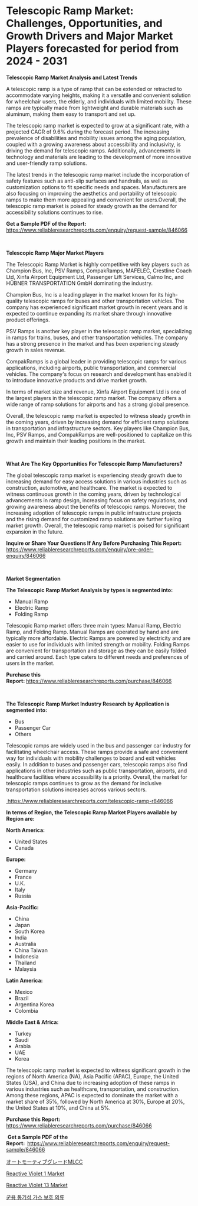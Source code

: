 <p><h1>Telescopic Ramp Market: Challenges, Opportunities, and Growth Drivers and Major Market Players forecasted for period from 2024 - 2031</h1></p><p><strong>Telescopic Ramp Market Analysis and Latest Trends</strong></p>
<p><p>A telescopic ramp is a type of ramp that can be extended or retracted to accommodate varying heights, making it a versatile and convenient solution for wheelchair users, the elderly, and individuals with limited mobility. These ramps are typically made from lightweight and durable materials such as aluminum, making them easy to transport and set up.</p><p>The telescopic ramp market is expected to grow at a significant rate, with a projected CAGR of 9.6% during the forecast period. The increasing prevalence of disabilities and mobility issues among the aging population, coupled with a growing awareness about accessibility and inclusivity, is driving the demand for telescopic ramps. Additionally, advancements in technology and materials are leading to the development of more innovative and user-friendly ramp solutions.</p><p>The latest trends in the telescopic ramp market include the incorporation of safety features such as anti-slip surfaces and handrails, as well as customization options to fit specific needs and spaces. Manufacturers are also focusing on improving the aesthetics and portability of telescopic ramps to make them more appealing and convenient for users.Overall, the telescopic ramp market is poised for steady growth as the demand for accessibility solutions continues to rise.</p></p>
<p><strong>Get a Sample PDF of the Report:&nbsp;</strong> <a href="https://www.reliableresearchreports.com/enquiry/request-sample/846066">https://www.reliableresearchreports.com/enquiry/request-sample/846066</a></p>
<p>&nbsp;</p>
<p><strong>Telescopic Ramp Major Market Players</strong></p>
<p><p>The Telescopic Ramp Market is highly competitive with key players such as Champion Bus, Inc, PSV Ramps, CompakRamps, MAFELEC, Crestline Coach Ltd, Xinfa Airport Equipment Ltd, Passenger Lift Services, Calmo Inc, and HÜBNER TRANSPORTATION GmbH dominating the industry. </p><p>Champion Bus, Inc is a leading player in the market known for its high-quality telescopic ramps for buses and other transportation vehicles. The company has experienced significant market growth in recent years and is expected to continue expanding its market share through innovative product offerings.</p><p>PSV Ramps is another key player in the telescopic ramp market, specializing in ramps for trains, buses, and other transportation vehicles. The company has a strong presence in the market and has been experiencing steady growth in sales revenue.</p><p>CompakRamps is a global leader in providing telescopic ramps for various applications, including airports, public transportation, and commercial vehicles. The company's focus on research and development has enabled it to introduce innovative products and drive market growth.</p><p>In terms of market size and revenue, Xinfa Airport Equipment Ltd is one of the largest players in the telescopic ramp market. The company offers a wide range of ramp solutions for airports and has a strong global presence.</p><p>Overall, the telescopic ramp market is expected to witness steady growth in the coming years, driven by increasing demand for efficient ramp solutions in transportation and infrastructure sectors. Key players like Champion Bus, Inc, PSV Ramps, and CompakRamps are well-positioned to capitalize on this growth and maintain their leading positions in the market.</p></p>
<p>&nbsp;</p>
<p><strong>What Are The Key Opportunities For Telescopic Ramp Manufacturers?</strong></p>
<p><p>The global telescopic ramp market is experiencing steady growth due to increasing demand for easy access solutions in various industries such as construction, automotive, and healthcare. The market is expected to witness continuous growth in the coming years, driven by technological advancements in ramp design, increasing focus on safety regulations, and growing awareness about the benefits of telescopic ramps. Moreover, the increasing adoption of telescopic ramps in public infrastructure projects and the rising demand for customized ramp solutions are further fueling market growth. Overall, the telescopic ramp market is poised for significant expansion in the future.</p></p>
<p><strong>Inquire or Share Your Questions If Any Before Purchasing This Report:</strong> <a href="https://www.reliableresearchreports.com/enquiry/pre-order-enquiry/846066">https://www.reliableresearchreports.com/enquiry/pre-order-enquiry/846066</a></p>
<p>&nbsp;</p>
<p><strong>Market Segmentation</strong></p>
<p><strong>The Telescopic Ramp Market Analysis by types is segmented into:</strong></p>
<p><ul><li>Manual Ramp</li><li>Electric Ramp</li><li>Folding Ramp</li></ul></p>
<p><p>Telescopic Ramp market offers three main types: Manual Ramp, Electric Ramp, and Folding Ramp. Manual Ramps are operated by hand and are typically more affordable. Electric Ramps are powered by electricity and are easier to use for individuals with limited strength or mobility. Folding Ramps are convenient for transportation and storage as they can be easily folded and carried around. Each type caters to different needs and preferences of users in the market.</p></p>
<p><strong>Purchase this Report:&nbsp;</strong><a href="https://www.reliableresearchreports.com/purchase/846066">https://www.reliableresearchreports.com/purchase/846066</a></p>
<p>&nbsp;</p>
<p><strong>The Telescopic Ramp Market Industry Research by Application is segmented into:</strong></p>
<p><ul><li>Bus</li><li>Passenger Car</li><li>Others</li></ul></p>
<p><p>Telescopic ramps are widely used in the bus and passenger car industry for facilitating wheelchair access. These ramps provide a safe and convenient way for individuals with mobility challenges to board and exit vehicles easily. In addition to buses and passenger cars, telescopic ramps also find applications in other industries such as public transportation, airports, and healthcare facilities where accessibility is a priority. Overall, the market for telescopic ramps continues to grow as the demand for inclusive transportation solutions increases across various sectors.</p></p>
<p><a href="https://www.reliableresearchreports.com/telescopic-ramp-r846066">&nbsp;https://www.reliableresearchreports.com/telescopic-ramp-r846066</a></p>
<p><strong>In terms of Region, the Telescopic Ramp Market Players available by Region are:</strong></p>
<p>
    <p> <strong> North America: </strong>
        <ul>
            <li>United States</li>
            <li>Canada</li>
        </ul>
        </p> 
    <p> <strong> Europe: </strong>
        <ul>
            <li>Germany</li>
            <li>France</li>
            <li>U.K.</li>
            <li>Italy</li>
            <li>Russia</li>
        </ul>
        </p> 
    <p> <strong> Asia-Pacific: </strong>
        <ul>
            <li>China</li>
            <li>Japan</li>
            <li>South Korea</li>
            <li>India</li>
            <li>Australia</li>
            <li>China Taiwan</li>
            <li>Indonesia</li>
            <li>Thailand</li>
            <li>Malaysia</li>
        </ul>
        </p> 
    <p> <strong> Latin America: </strong>
        <ul>
            <li>Mexico</li>
            <li>Brazil</li>
            <li>Argentina Korea</li>
            <li>Colombia</li>
        </ul>
        </p> 
    <p> <strong> Middle East & Africa: </strong>
        <ul>
            <li>Turkey</li>
            <li>Saudi</li>
            <li>Arabia</li>
            <li>UAE</li>
            <li>Korea</li>
        </ul>
    </p>
    </p>
<p><p>The telescopic ramp market is expected to witness significant growth in the regions of North America (NA), Asia Pacific (APAC), Europe, the United States (USA), and China due to increasing adoption of these ramps in various industries such as healthcare, transportation, and construction. Among these regions, APAC is expected to dominate the market with a market share of 35%, followed by North America at 30%, Europe at 20%, the United States at 10%, and China at 5%.</p></p>
<p><strong>Purchase this Report: </strong><a href="https://www.reliableresearchreports.com/purchase/846066">https://www.reliableresearchreports.com/purchase/846066</a></p>
<p>&nbsp;<strong>Get a Sample PDF of the Report:&nbsp;&nbsp;</strong><a href="https://www.reliableresearchreports.com/enquiry/request-sample/846066">https://www.reliableresearchreports.com/enquiry/request-sample/846066</a></p>
<p><strong></strong></p>
<p><p><a href="https://github.com/LenoraKris2023/Market-Research-Report-List-1/blob/main/1126994121795.md">オートモーティブグレードMLCC</a></p><p><a href="https://github.com/josesg55/Market-Research-Report-List-3/blob/main/reactive-violet-1-market.md">Reactive Violet 1 Market</a></p><p><a href="https://github.com/mancsybtousav/Market-Research-Report-List-2/blob/main/reactive-violet-13-market.md">Reactive Violet 13 Market</a></p><p><a href="https://github.com/giancarlo642004/Market-Research-Report-List-1/blob/main/3840968113748.md">군용 통기성 가스 보호 의류</a></p></p>